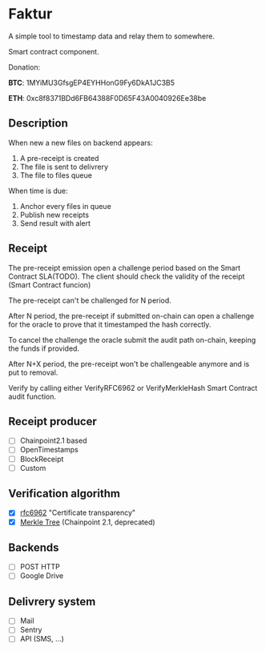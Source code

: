 # Faktur

A simple tool to timestamp data and relay them to somewhere.

Smart contract component.


Donation:

**BTC**: 1MYiMU3GfsgEP4EYHHonG9Fy6DkA1JC3B5

**ETH**: 0xc8f8371BDd6FB64388F0D65F43A0040926Ee38be

## Description

When new a new files on backend appears:
 1. A pre-receipt is created
 2. The file is sent to delivrery
 3. The file to files queue

When time is due:
 1. Anchor every files in queue
 2. Publish new receipts
 3. Send result with alert

## Receipt

The pre-receipt emission open a challenge period based on the Smart Contract SLA(TODO).
The client should check the validity of the receipt (Smart Contract funcion)

The pre-receipt can't be challenged for N period.

After N period, the pre-receipt if submitted on-chain can
open a challenge for the oracle to prove that it timestamped the hash
correctly.

To cancel the challenge the oracle submit the audit path on-chain, keeping the funds if provided.

After N+X period, the pre-receipt won't be challengeable anymore and is put to removal.

Verify by calling either VerifyRFC6962 or VerifyMerkleHash Smart Contract audit function.

## Receipt producer

 - [ ] Chainpoint2.1 based
 - [ ] OpenTimestamps
 - [ ] BlockReceipt
 - [ ] Custom

## Verification algorithm

 - [x] [rfc6962](https://tools.ietf.org/html/rfc6962#section-2.1.1) "Certificate transparency"
 - [x] [Merkle Tree](https://github.com/chainpoint/whitepaper/blob/master/chainpoint_white_paper.pdf) (Chainpoint 2.1, deprecated)

## Backends

 - [ ] POST HTTP
 - [ ] Google Drive

## Delivrery system

 - [ ] Mail
 - [ ] Sentry
 - [ ] API (SMS, ...)

